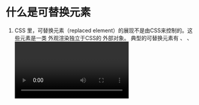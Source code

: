 # 什么是可替换元素

1. CSS 里，可替换元素（replaced element）的展现不是由CSS来控制的。这些元素是一类 外观渲染独立于CSS的 外部对象。 典型的可替换元素有 <img>、 <object>、 <video> 、和 表单元素，如<textarea>、<select>、<iframe>、 <input> 。 某些元素只在一些特殊情况下表现为可替换元素，例如 <audio> 和 <canvas> 。 通过 `CSS content 属性来插入的对象 被称作 匿名可替换元素`（anonymous replaced elements）。

2. CSS在某些情况下会对可替换元素做特殊处理，比如计算外边距和一些auto值。

3. 需要注意的是，一部分（并非全部）可替换元素，本身具有尺寸和基线（baseline），会被像vertical-align之类的一些 CSS 属性用到。

4. `行内元素中的可替换元素可以设置宽高，可替换元素具体体征是随着某些属性的不同其表现也不同，如img的src不同，图片不同，input的type不同，它的语义也不同`

